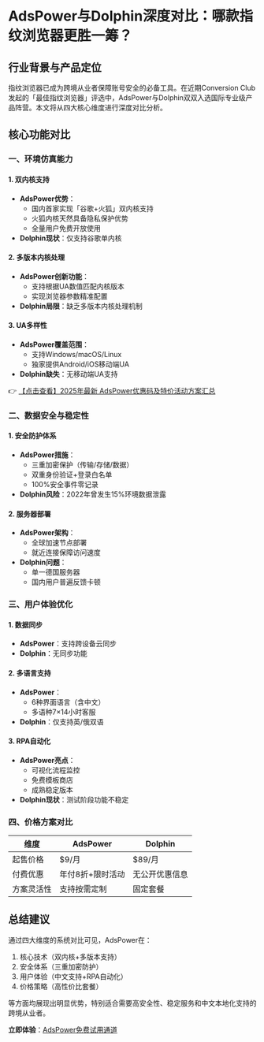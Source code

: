 # AdsPower与Dolphin深度对比：哪款指纹浏览器更胜一筹？

## 行业背景与产品定位
指纹浏览器已成为跨境从业者保障账号安全的必备工具。在近期Conversion Club发起的「最佳指纹浏览器」评选中，AdsPower与Dolphin双双入选国际专业级产品阵营。本文将从四大核心维度进行深度对比分析。

## 核心功能对比

### 一、环境仿真能力
#### 1. 双内核支持
- **AdsPower优势**：
  - 国内首家实现「谷歌+火狐」双内核支持
  - 火狐内核天然具备隐私保护优势
  - 全量用户免费开放使用
- **Dolphin现状**：仅支持谷歌单内核

#### 2. 多版本内核处理
- **AdsPower创新功能**：
  - 支持根据UA数值匹配内核版本
  - 实现浏览器参数精准配置
- **Dolphin局限**：缺乏多版本内核处理机制

#### 3. UA多样性
- **AdsPower覆盖范围**：
  - 支持Windows/macOS/Linux
  - 独家提供Android/iOS移动端UA
- **Dolphin缺失**：无移动端UA支持

👉 [【点击查看】2025年最新 AdsPower优惠码及特价活动方案汇总](https://bit.ly/adspower_free)

### 二、数据安全与稳定性
#### 1. 安全防护体系
- **AdsPower措施**：
  - 三重加密保护（传输/存储/数据）
  - 双重身份验证+登录白名单
  - 100%安全事件零记录
- **Dolphin风险**：2022年曾发生15%环境数据泄露

#### 2. 服务器部署
- **AdsPower架构**：
  - 全球加速节点部署
  - 就近连接保障访问速度
- **Dolphin问题**：
  - 单一德国服务器
  - 国内用户普遍反馈卡顿

### 三、用户体验优化
#### 1. 数据同步
- **AdsPower**：支持跨设备云同步
- **Dolphin**：无同步功能

#### 2. 多语言支持
- **AdsPower**：
  - 6种界面语言（含中文）
  - 多语种7×14小时客服
- **Dolphin**：仅支持英/俄双语

#### 3. RPA自动化
- **AdsPower亮点**：
  - 可视化流程监控
  - 免费模板商店
  - 成熟稳定版本
- **Dolphin现状**：测试阶段功能不稳定

### 四、价格方案对比
| 维度        | AdsPower                     | Dolphin             |
|-------------|-----------------------------|---------------------|
| 起售价格    | $9/月                       | $89/月              |
| 付费优惠    | 年付8折+限时活动            | 无公开优惠信息      |
| 方案灵活性  | 支持按需定制                | 固定套餐            |

## 总结建议
通过四大维度的系统对比可见，AdsPower在：
1. 核心技术（双内核+多版本支持）
2. 安全体系（三重加密防护）
3. 用户体验（中文支持+RPA自动化）
4. 价格策略（高性价比套餐）

等方面均展现出明显优势，特别适合需要高安全性、稳定服务和中文本地化支持的跨境从业者。

**立即体验**：[AdsPower免费试用通道](https://bit.ly/adspower_free)